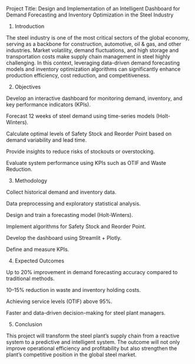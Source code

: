 Project Title: 
Design and Implementation of an Intelligent Dashboard for Demand Forecasting and Inventory Optimization in the Steel Industry

1. Introduction

The steel industry is one of the most critical sectors of the global economy, serving as a backbone for construction, automotive, oil & gas, and other industries. Market volatility, demand fluctuations, and high storage and transportation costs make supply chain management in steel highly challenging.
In this context, leveraging data-driven demand forecasting models and inventory optimization algorithms can significantly enhance production efficiency, cost reduction, and competitiveness.

2. Objectives

Develop an interactive dashboard for monitoring demand, inventory, and key performance indicators (KPIs).

Forecast 12 weeks of steel demand using time-series models (Holt-Winters).

Calculate optimal levels of Safety Stock and Reorder Point based on demand variability and lead time.

Provide insights to reduce risks of stockouts or overstocking.

Evaluate system performance using KPIs such as OTIF and Waste Reduction.

3. Methodology

Collect historical demand and inventory data.

Data preprocessing and exploratory statistical analysis.

Design and train a forecasting model (Holt-Winters).

Implement algorithms for Safety Stock and Reorder Point.

Develop the dashboard using Streamlit + Plotly.

Define and measure KPIs.

4. Expected Outcomes

Up to 20% improvement in demand forecasting accuracy compared to traditional methods.

10–15% reduction in waste and inventory holding costs.

Achieving service levels (OTIF) above 95%.

Faster and data-driven decision-making for steel plant managers.

5. Conclusion

This project will transform the steel plant’s supply chain from a reactive system to a predictive and intelligent system. The outcome will not only improve operational efficiency and profitability but also strengthen the plant’s competitive position in the global steel market.

